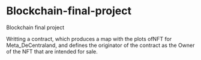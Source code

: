 # Blockchain-final-project
Blockchain final project





	
  Writting a contract, which produces a map with the plots ofNFT for Meta_DeCentraland, and defines the originator of the contract
  as the Owner of the NFT that are intended for sale.
